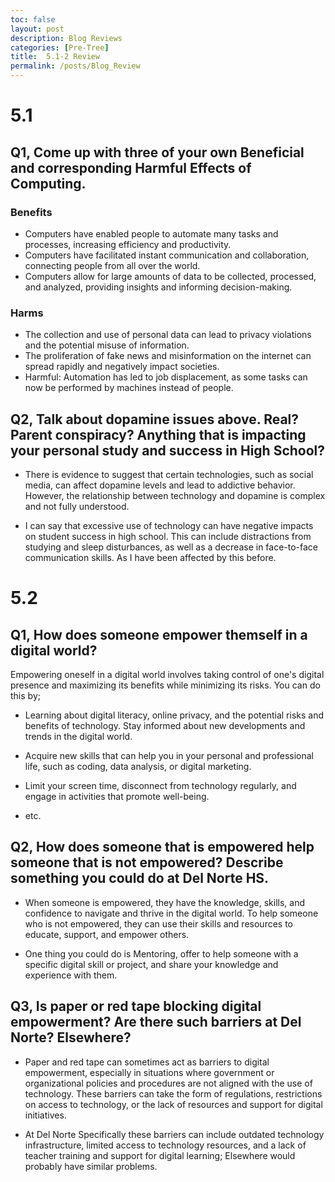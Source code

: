 ```yaml
---
toc: false
layout: post
description: Blog Reviews
categories: [Pre-Tree]
title:  5.1-2 Review
permalink: /posts/Blog_Review
---
```


# 5.1

## Q1, Come up with three of your own Beneficial and corresponding Harmful Effects of Computing.

### Benefits

- Computers have enabled people to automate many tasks and processes, increasing efficiency and productivity.
- Computers have facilitated instant communication and collaboration, connecting people from all over the world.
- Computers allow for large amounts of data to be collected, processed, and analyzed, providing insights and informing decision-making.

### Harms

-  The collection and use of personal data can lead to privacy violations and the potential misuse of information.
-  The proliferation of fake news and misinformation on the internet can spread rapidly and negatively impact societies.
- Harmful: Automation has led to job displacement, as some tasks can now be performed by machines instead of people.

## Q2, Talk about dopamine issues above. Real? Parent conspiracy? Anything that is impacting your personal study and success in High School?

-  There is evidence to suggest that certain technologies, such as social media, can affect dopamine levels and lead to addictive behavior. However, the relationship between technology and dopamine is complex and not fully understood.

- I can say that excessive use of technology can have negative impacts on student success in high school. This can include distractions from studying and sleep disturbances, as well as a decrease in face-to-face communication skills. As I have been affected by this before.

# 5.2

## Q1, How does someone empower themself in a digital world?

Empowering oneself in a digital world involves taking control of one's digital presence and maximizing its benefits while minimizing its risks. You can do this by;

- Learning about digital literacy, online privacy, and the potential risks and benefits of technology. Stay informed about new developments and trends in the digital world.

- Acquire new skills that can help you in your personal and professional life, such as coding, data analysis, or digital marketing.

- Limit your screen time, disconnect from technology regularly, and engage in activities that promote well-being.

- etc.

## Q2, How does someone that is empowered help someone that is not empowered? Describe something you could do at Del Norte HS.

- When someone is empowered, they have the knowledge, skills, and confidence to navigate and thrive in the digital world. To help someone who is not empowered, they can use their skills and resources to educate, support, and empower others.

- One thing you could do is Mentoring, offer to help someone with a specific digital skill or project, and share your knowledge and experience with them.

## Q3, Is paper or red tape blocking digital empowerment? Are there such barriers at Del Norte? Elsewhere?

- Paper and red tape can sometimes act as barriers to digital empowerment, especially in situations where government or organizational policies and procedures are not aligned with the use of technology. These barriers can take the form of regulations, restrictions on access to technology, or the lack of resources and support for digital initiatives.

- At Del Norte Specifically these barriers can include outdated technology infrastructure, limited access to technology resources, and a lack of teacher training and support for digital learning; Elsewhere would probably have similar problems.


